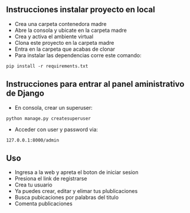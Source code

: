 ## Instrucciones instalar proyecto en local
+ Crea una carpeta contenedora madre
+ Abre la consola y ubicate en la carpeta madre
+ Crea y activa el ambiente virtual
+ Clona este proyecto en la carpeta madre
+ Entra en la carpeta que acabas de clonar
+ Para instalar las dependencias corre este comando:

```
pip install -r requirements.txt
```
## Instrucciones para entrar al panel aministrativo de Django
+ En consola, crear un superuser:
```
python manage.py createsuperuser
```
+ Acceder con user y password via:
```
127.0.0.1:8000/admin
```
## Uso
+ Ingresa a la web y apreta el boton de iniciar sesion
+ Presiona el link de registrarse
+ Crea tu usuario
+ Ya puedes crear, editar y elimar tus plublicaciones
+ Busca pubicaciones por palabras del titulo
+ Comenta publicaciones
